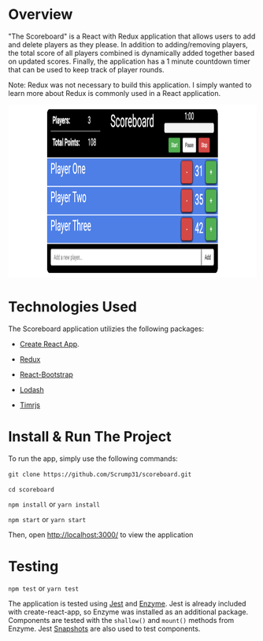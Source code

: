 # Overview

"The Scoreboard" is a React with Redux application that allows users to add and delete players as they please. In addition to adding/removing players, the total score of all players combined is dynamically added together based on updated scores. Finally, the application has a 1 minute countdown timer that can be used to keep track of player rounds.

Note: Redux was not necessary to build this application. I simply wanted to learn more about Redux is commonly used in a React application.

<img  src="/scoreboard_screenshot.png"  alt="Scoreboard Screenshot"  height="353" width="1020"/>

# Technologies Used

The Scoreboard application utilizies the following packages:

- [Create React App](https://github.com/facebookincubator/create-react-app).

- [Redux](http://redux.js.org/)

- [React-Bootstrap](https://react-bootstrap.github.io/)

- [Lodash](https://lodash.com/)

- [Timrjs](https://github.com/joesmith100/timrjs)

# Install & Run The Project

To run the app, simply use the following commands:

`git clone https://github.com/Scrump31/scoreboard.git`

`cd scoreboard`

`npm install` or `yarn install`

`npm start` or `yarn start`

Then, open [http://localhost:3000/](http://localhost:3000/) to view the application

# Testing

`npm test` or `yarn test`

The application is tested using [Jest](https://jestjs.io/en/) and [Enzyme](http://airbnb.io/enzyme/). Jest is already included with create-react-app, so Enzyme was installed as an additional package. Components are tested with the `shallow()` and `mount()` methods from Enzyme. Jest [Snapshots](https://jestjs.io/docs/en/snapshot-testing) are also used to test components.

